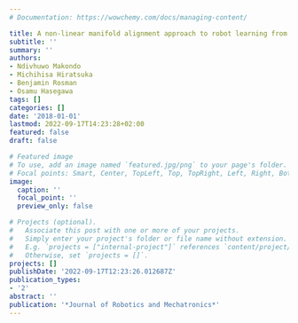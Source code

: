 ```yaml
---
# Documentation: https://wowchemy.com/docs/managing-content/

title: A non-linear manifold alignment approach to robot learning from demonstrations
subtitle: ''
summary: ''
authors:
- Ndivhuwo Makondo
- Michihisa Hiratsuka
- Benjamin Rosman
- Osamu Hasegawa
tags: []
categories: []
date: '2018-01-01'
lastmod: 2022-09-17T14:23:28+02:00
featured: false
draft: false

# Featured image
# To use, add an image named `featured.jpg/png` to your page's folder.
# Focal points: Smart, Center, TopLeft, Top, TopRight, Left, Right, BottomLeft, Bottom, BottomRight.
image:
  caption: ''
  focal_point: ''
  preview_only: false

# Projects (optional).
#   Associate this post with one or more of your projects.
#   Simply enter your project's folder or file name without extension.
#   E.g. `projects = ["internal-project"]` references `content/project/deep-learning/index.md`.
#   Otherwise, set `projects = []`.
projects: []
publishDate: '2022-09-17T12:23:26.012687Z'
publication_types:
- '2'
abstract: ''
publication: '*Journal of Robotics and Mechatronics*'
---
```

